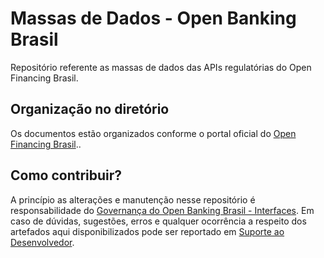 # Massas de Dados - Open Banking Brasil

Repositório referente as massas de dados das APIs regulatórias do Open Financing Brasil.

## Organização no diretório

Os documentos estão organizados conforme o portal oficial do [Open Financing Brasil](https://openbankingbrasil.atlassian.net/wiki/spaces/OB/overview).. 

## Como contribuir?

A princípio as alterações e manutenção nesse repositório é responsabilidade do  [Governança do Open Banking Brasil - Interfaces](mailto:gt-interfaces@openbankingbr.org). Em caso de dúvidas, sugestões, erros e qualquer ocorrência a respeito dos artefados aqui disponibilizados pode ser reportado em [Suporte ao Desenvolvedor](https://servicedesk.openbankingbrasil.org.br/Login.jsp?navLanguage=pt-BR).


